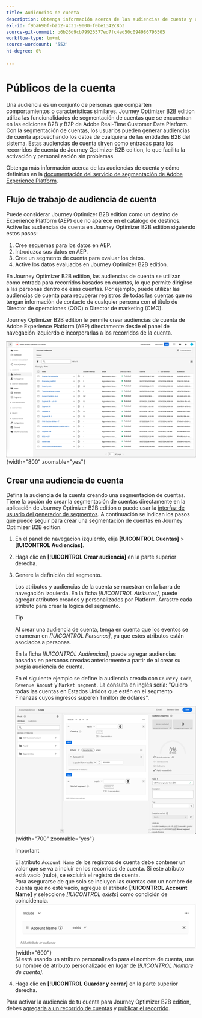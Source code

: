 ```yaml
---
title: Audiencias de cuenta
description: Obtenga información acerca de las audiencias de cuenta y cómo habilitan los recorridos basados en cuentas.
exl-id: f9ba690f-bab2-4c31-9000-f0be1342c8b3
source-git-commit: b6b26d9cb79926577ed7fc4ed50c094986796505
workflow-type: tm+mt
source-wordcount: '552'
ht-degree: 0%

---
```


# Públicos de la cuenta

Una audiencia es un conjunto de personas que comparten comportamientos o características similares. Journey Optimizer B2B edition utiliza las funcionalidades de segmentación de cuentas que se encuentran en las ediciones B2B y B2P de Adobe Real-Time Customer Data Platform. Con la segmentación de cuentas, los usuarios pueden generar audiencias de cuenta aprovechando los datos de cualquiera de las entidades B2B del sistema. Estas audiencias de cuenta sirven como entradas para los recorridos de cuenta de Journey Optimizer B2B edition, lo que facilita la activación y personalización sin problemas.

Obtenga más información acerca de las audiencias de cuenta y cómo definirlas en la [documentación del servicio de segmentación de Adobe Experience Platform](https://experienceleague.adobe.com/en/docs/experience-platform/segmentation/types/account-audiences).

## Flujo de trabajo de audiencia de cuenta

Puede considerar Journey Optimizer B2B edition como un destino de Experience Platform (AEP) que no aparece en el catálogo de destinos. Active las audiencias de cuenta en Journey Optimizer B2B edition siguiendo estos pasos:

1. Cree esquemas para los datos en AEP.
1. Introduzca sus datos en AEP.
1. Cree un segmento de cuenta para evaluar los datos.
1. Active los datos evaluados en Journey Optimizer B2B edition.

En Journey Optimizer B2B edition, las audiencias de cuenta se utilizan como entrada para recorridos basados en cuentas, lo que permite dirigirse a las personas dentro de esas cuentas. Por ejemplo, puede utilizar las audiencias de cuenta para recuperar registros de todas las cuentas que no tengan información de contacto de cualquier persona con el título de Director de operaciones (COO) o Director de marketing (CMO).

Journey Optimizer B2B edition le permite crear audiencias de cuenta de Adobe Experience Platform (AEP) directamente desde el panel de navegación izquierdo e incorporarlas a los recorridos de la cuenta.

![Acceder a audiencias de cuenta](./assets/account-audiences-browse.png){width="800" zoomable="yes"}

## Crear una audiencia de cuenta

Defina la audiencia de la cuenta creando una segmentación de cuentas. Tiene la opción de crear la segmentación de cuentas directamente en la aplicación de Journey Optimizer B2B edition o puede usar la [interfaz de usuario del generador de segmentos](https://experienceleague.adobe.com/en/docs/experience-platform/segmentation/ui/segment-builder). A continuación se indican los pasos que puede seguir para crear una segmentación de cuentas en Journey Optimizer B2B edition.

1. En el panel de navegación izquierdo, elija **[!UICONTROL Cuentas]** > **[!UICONTROL Audiencias]**.

1. Haga clic en **[!UICONTROL Crear audiencia]** en la parte superior derecha.

1. Genere la definición del segmento.

   Los atributos y audiencias de la cuenta se muestran en la barra de navegación izquierda. En la ficha _[!UICONTROL Atributos]_, puede agregar atributos creados y personalizados por Platform. Arrastre cada atributo para crear la lógica del segmento.

   >[!TIP]
   >
   >Al crear una audiencia de cuenta, tenga en cuenta que los eventos se enumeran en _[!UICONTROL Personas]_, ya que estos atributos están asociados a personas.<br/>
   >
   >En la ficha _[!UICONTROL Audiencias]_, puede agregar audiencias basadas en personas creadas anteriormente a partir de al crear su propia audiencia de cuenta.

   En el siguiente ejemplo se define la audiencia creada con `Country Code`, `Revenue Amount` y `Market segment`. La consulta en inglés sería: &quot;Quiero todas las cuentas en Estados Unidos que estén en el segmento Finanzas cuyos ingresos superen 1 millón de dólares&quot;.

   ![ejemplo del generador de segmentos de audiencia de cuenta](./assets/audience-segment-builder-US-finance-1M.png){width="700" zoomable="yes"}
   <br/>

   >[!IMPORTANT]
   >
   >El atributo `Account Name` de los registros de cuenta debe contener un valor que se va a incluir en los recorridos de cuenta. Si este atributo está vacío (nulo), se excluirá el registro de cuenta.<br/>
   >Para asegurarse de que solo se incluyen las cuentas con un nombre de cuenta que no esté vacío, agregue el atributo **[!UICONTROL Account Name]** y seleccione _[!UICONTROL exists]_ como condición de coincidencia.<br/>
   >![El atributo Nombre de cuenta existe](./assets/audience-segment-builder-account-name-exists.png){width="600"}
   ><br/>Si está usando un atributo personalizado para el nombre de cuenta, use su nombre de atributo personalizado en lugar de _[!UICONTROL Nombre de cuenta]_.

1. Haga clic en **[!UICONTROL Guardar y cerrar]** en la parte superior derecha.

Para activar la audiencia de tu cuenta para Journey Optimizer B2B edition, debes [agregarla a un recorrido de cuentas](../journeys/journey-overview.md#add-the-account-audience-for-your-journey) y [publicar el recorrido](../journeys/journey-overview.md).
